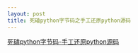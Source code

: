 ```yaml
---
layout: post
title: 死磕python字节码之手工还原python源码
---
```


[死磕python字节码-手工还原python源码](https://zhuanlan.kanxue.com/article-5133.htm)